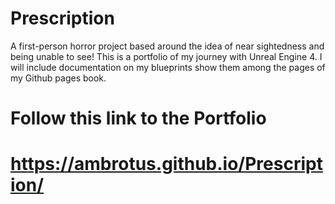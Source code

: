 # Prescription
A first-person horror project based around the idea of near sightedness and being unable to see!
This is a portfolio of my journey with Unreal Engine 4.
I will include documentation on my blueprints show them among the pages of my Github pages book.
# Follow this link to the Portfolio
# https://ambrotus.github.io/Prescription/





